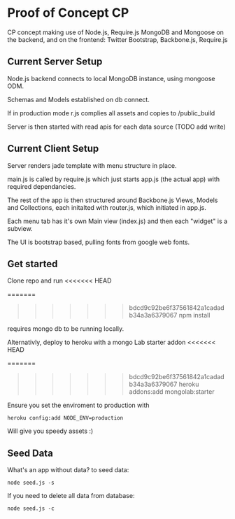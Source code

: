 Proof of Concept CP
===================

CP concept making use of Node.js, Require.js MongoDB and Mongoose on the backend, and on the frontend: Twitter Bootstrap, Backbone.js, Require.js


Current Server Setup
--------------------

Node.js backend connects to local MongoDB instance, using mongoose ODM.

Schemas and Models established on db connect.

If in production mode r.js complies all assets and copies to /public_build

Server is then started with read apis for each data source (TODO add write)


Current Client Setup
--------------------

Server renders jade template with menu structure in place.

main.js is called by require.js which just starts app.js (the actual app) with required dependancies.

The rest of the app is then structured around Backbone.js Views, Models and Collections, each initalted with router.js, which initiated in app.js.

Each menu tab has it's own Main view (index.js) and then each "widget" is a subview.

The UI is bootstrap based, pulling fonts from google web fonts.


Get started
-----------

Clone repo and run
<<<<<<< HEAD
    
=======

>>>>>>> bdcd9c92be6f37561842a1cadadb34a3a6379067
    npm install

requires mongo db to be running locally.

Alternativly, deploy to heroku with a mongo Lab starter addon 
<<<<<<< HEAD
    
=======

>>>>>>> bdcd9c92be6f37561842a1cadadb34a3a6379067
    heroku addons:add mongolab:starter

Ensure you set the enviroment to production with
    
    heroku config:add NODE_ENV=production

Will give you speedy assets :)

Seed Data
---------

What's an app without data? to seed data:

    node seed.js -s

If you need to delete all data from database:

    node seed.js -c
    










